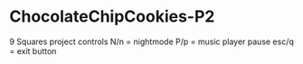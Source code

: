 # ChocolateChipCookies-P2
9 Squares project controls
N/n = nightmode
P/p = music player pause
esc/q = exit button
